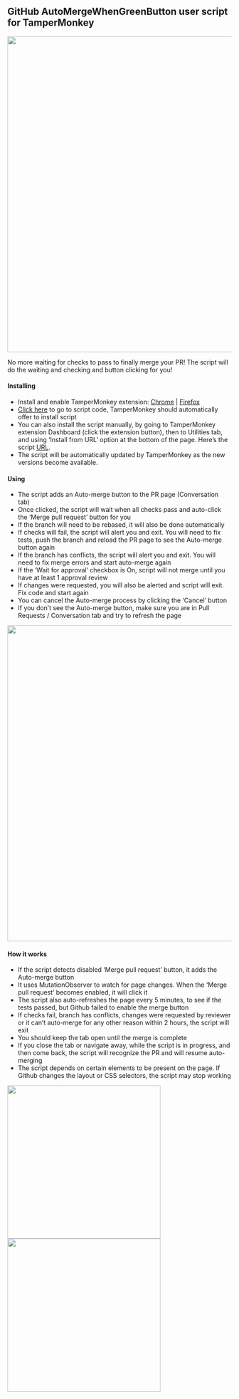 ## GitHub AutoMergeWhenGreenButton user script for TamperMonkey

<img src="https://tva1.sinaimg.cn/large/006tNbRwgy1ga81kpxe8oj313g09i756.jpg" width="710" />

No more waiting for checks to pass to finally merge your PR! The script will do the waiting and checking and button clicking for you!

#### Installing

- Install and enable TamperMonkey extension: [Chrome](https://chrome.google.com/webstore/detail/tampermonkey/dhdgffkkebhmkfjojejmpbldmpobfkfo?hl=en) | [Firefox](https://addons.mozilla.org/en-US/firefox/addon/tampermonkey/)
- [Click here](https://github.com/galloween/github-automerge-when-green/raw/master/github-automerge-when-green.user.js)  to go to script code, TamperMonkey should automatically offer to install script 
- You can also install the script manually, by going to TamperMonkey extension Dashboard (click the extension button), then to Utilities tab, and using ‘Install from URL’ option at the bottom of the page. Here’s the script [URL](https://github.com/galloween/github-automerge-when-green/raw/master/github-automerge-when-green.user.js).
- The script will be automatically updated by TamperMonkey as the new versions become available.

#### Using

- The script adds an Auto-merge button to the PR page (Conversation tab) 
- Once clicked, the script will wait when all checks pass and auto-click the ‘Merge pull request’ button for you
- If the branch will need to be rebased, it will also be done automatically
- If checks will fail, the script will alert you and exit. You will need to fix tests, push the branch and reload the PR page to see the Auto-merge button again
- If the branch has conflicts, the script will alert you and exit. You will need to fix merge errors and start auto-merge again
- If the ‘Wait for approval’ checkbox is On, script will not merge until you have at least 1 approval review
- If changes were requested, you will also be alerted and script will exit. Fix code and start again
- You can cancel the Auto-merge process by clicking the ‘Cancel’ button
- If you don’t see the Auto-merge button, make sure you are in Pull Requests / Conversation tab and try to refresh the page

<img src="https://tva1.sinaimg.cn/large/006tNbRwgy1ga81kopygwj313g09igmi.jpg" width="710" />

#### How it works

- If the script detects disabled ‘Merge pull request’ button, it adds the Auto-merge button
- It uses MutationObserver to watch for page changes. When the  ‘Merge pull request’ becomes enabled, it will click it
- The script also auto-refreshes the page every 5 minutes, to see if the tests passed, but Github failed to enable the merge button
- If checks fail, branch has conflicts, changes were requested by reviewer or it can’t auto-merge for any other reason within 2 hours, the script will exit
- You should keep the tab open until the merge is complete
- If you close the tab or navigate away, while the script is in progress, and then come back, the script will recognize the PR and will resume auto-merging
- The script depends on certain elements to be present on the page. If Github changes the layout or CSS selectors, the script may stop working

<img width="344" src="https://tva1.sinaimg.cn/large/006tNbRwgy1ga5tq0h59bj30j403idfr.jpg"  />  <img src="https://tva1.sinaimg.cn/large/006tNbRwgy1ga5zztauysj30j403ia9z.jpg" width="344" />